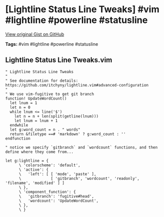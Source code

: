 # [Lightline Status Line Tweaks] #vim #lightline #powerline #statusline

[View original Gist on GitHub](https://gist.github.com/Integralist/00387caeb4d68bb0c0ef862c3de3459d)

**Tags:** #vim #lightline #powerline #statusline

## Lightline Status Line Tweaks.vim

```vim script
" Lightline Status Line Tweaks
"
" See documentation for details: https://github.com/itchyny/lightline.vim#advanced-configuration
"
" We use vim-fugitive to get git branch
function! UpdateWordCount()
  let lnum = 1
  let n = 0
  while lnum <= line('$')
    let n = n + len(split(getline(lnum)))
    let lnum = lnum + 1
  endwhile
  let g:word_count = n . " words"
  return &filetype ==# 'markdown' ? g:word_count : ''
endfunction

" notice we specify `gitbranch` and `wordcount` functions, and then define where they come from...

let g:lightline = {
      \ 'colorscheme': 'default',
      \ 'active': {
      \   'left': [ [ 'mode', 'paste' ],
      \             [ 'gitbranch', 'wordcount', 'readonly', 'filename', 'modified' ] ]
      \ },
      \ 'component_function': {
      \   'gitbranch': 'fugitive#head',
      \   'wordcount': 'UpdateWordCount',
      \ },
      \ }
```


